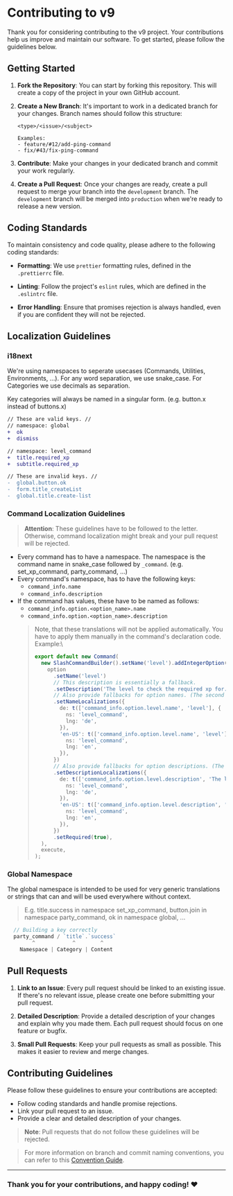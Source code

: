 # Contributing to v9

Thank you for considering contributing to the v9 project. Your contributions help us improve and maintain our software. To get started, please follow the guidelines below.

## Getting Started

1. **Fork the Repository**: You can start by forking this repository. This will create a copy of the project in your own GitHub account.

2. **Create a New Branch**: It's important to work in a dedicated branch for your changes. Branch names should follow this structure:

   ```
   <type>/<issue>/<subject>

   Examples:
   - feature/#12/add-ping-command
   - fix/#43/fix-ping-command

   ```

3. **Contribute**: Make your changes in your dedicated branch and commit your work regularly.
4. **Create a Pull Request**: Once your changes are ready, create a pull request to merge your branch into the `development` branch. The `development` branch will be merged into `production` when we're ready to release a new version.

## Coding Standards

To maintain consistency and code quality, please adhere to the following coding standards:

- **Formatting**: We use `prettier` formatting rules, defined in the `.prettierrc` file.

- **Linting**: Follow the project's `eslint` rules, which are defined in the `.eslintrc` file.

- **Error Handling**: Ensure that promises rejection is always handled, even if you are confident they will not be rejected.

## Localization Guidelines
### i18next
We're using namespaces to seperate usecases (Commands, Utilities, Environments, ...). For any word separation, we use snake_case. For Categories we use decimals as separation.

Key categories will always be named in a singular form. (e.g. button.x instead of buttons.x)

```diff
// These are valid keys. //
// namespace: global
+  ok
+  dismiss

// namespace: level_command
+  title.required_xp
+  subtitle.required_xp

// These are invalid keys. //
-  global.button.ok
-  form.title_createList
-  global.title.create-list
```

### Command Localization Guidelines
> **Attention**: These guidelines have to be followed to the letter. Otherwise, command localization might break and your pull request will be rejected.

- Every command has to have a namespace. The namespace is the command name in snake_case followed by `_command`. (e.g. set_xp_command, party_command, ...)
- Every command's namespace, has to have the following keys:
  - `command_info.name`
  - `command_info.description`
- If the command has values, these have to be named as follows:
  - `command_info.option.<option_name>.name`
  - `command_info.option.<option_name>.description`
  > Note, that these translations will not be applied automatically. You have to apply them manually in the command's declaration code.\
  > Example:\
  > ```ts
  > export default new Command(
  >   new SlashCommandBuilder().setName('level').addIntegerOption((option) =>
  >     option
  >       .setName('level')
  >       // This description is essentially a fallback.
  >       .setDescription('The level to check the required xp for.')
  >       // Also provide fallbacks for option names. (The second argument in the array is the fallback value. "level" in this case.)
  >       .setNameLocalizations({
  >         de: t(['command_info.option.level.name', 'level'], {
  >           ns: 'level_command',
  >           lng: 'de',
  >         }),
  >         'en-US': t(['command_info.option.level.name', 'level'], {
  >           ns: 'level_command',
  >           lng: 'en',
  >         }),
  >       })
  >       // Also provide fallbacks for option descriptions. (The second argument in the array is the fallback value.)
  >       .setDescriptionLocalizations({
  >         de: t(['command_info.option.level.description', 'The level to check the required xp for.'], {
  >           ns: 'level_command',
  >           lng: 'de',
  >         }),
  >         'en-US': t(['command_info.option.level.description', 'The level to check the required xp for.'], {
  >           ns: 'level_command',
  >           lng: 'en',
  >         }),
  >       })
  >       .setRequired(true),
  >   ),
  >   execute,
  > );
  > ```

### Global Namespace

The global namespace is intended to be used for very generic translations or strings that can and will be used everywhere without context.

> E.g. title.success in namespace set_xp_command, button.join in namespace party_command, ok in namespace global, ...

```ts
  // Building a key correctly
  party_command / `title`.`success`
        ^            ^        ^
    Namespace | Category | Content
```

## Pull Requests

1. **Link to an Issue**: Every pull request should be linked to an existing issue. If there's no relevant issue, please create one before submitting your pull request.

2. **Detailed Description**: Provide a detailed description of your changes and explain why you made them. Each pull request should focus on one feature or bugfix.

3. **Small Pull Requests**: Keep your pull requests as small as possible. This makes it easier to review and merge changes.

## Contributing Guidelines

Please follow these guidelines to ensure your contributions are accepted:

- Follow coding standards and handle promise rejections.
- Link your pull request to an issue.
- Provide a clear and detailed description of your changes.

> **Note**: Pull requests that do not follow these guidelines will be rejected.

> For more information on branch and commit naming conventions, you can refer to this [Convention Guide](https://dev.to/varbsan/a-simplified-convention-for-naming-branches-and-commits-in-git-il4).

---

### Thank you for your contributions, and happy coding! ❤️
